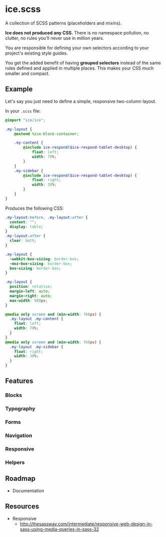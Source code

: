 # ice.scss

A collection of SCSS patterns (placeholders and mixins).

**Ice does not produced any CSS.** There is no namespace pollution, no clutter, no rules you'll never use in million years.

You are responsible for defining your own selectors according to your project's existing style guides.

You get the added benefit of having **grouped selectors** instead of the same rules defined and applied in multiple places. This makes your CSS much smaller and compact.

## Example

Let's say you just need to define a simple, responsive two-column layout.

In your ```.scss``` file:

```scss
@import "ice/ice";

.my-layout {
    @extend %ice-block-container;

    .my-content {
        @include ice-respond($ice-respond-tablet-desktop) {
            float: left;
            width: 70%;
        }
    }
    .my-sidebar {
        @include ice-respond($ice-respond-tablet-desktop) {
            float: right;
            width: 30%;
        }
    }
}
```

Produces the following CSS:

```css
.my-layout:before, .my-layout:after {
  content: "";
  display: table;
}
.my-layout:after {
  clear: both;
}

.my-layout {
  -webkit-box-sizing: border-box;
  -moz-box-sizing: border-box;
  box-sizing: border-box;
}

.my-layout {
  position: relative;
  margin-left: auto;
  margin-right: auto;
  max-width: 980px;
}

@media only screen and (min-width: 768px) {
  .my-layout .my-content {
    float: left;
    width: 70%;
  }
}
@media only screen and (min-width: 768px) {
  .my-layout .my-sidebar {
    float: right;
    width: 30%;
  }
}
```

## Features

### Blocks

### Typography

### Forms

### Navigation

### Responsive

### Helpers

## Roadmap
* Documentation

## Resources
* Responsive
    * http://thesassway.com/intermediate/responsive-web-design-in-sass-using-media-queries-in-sass-32 
